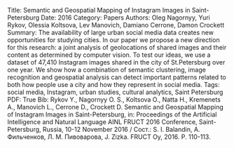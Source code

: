 Title: Semantic and Geospatial Mapping of Instagram Images in Saint-Petersburg
Date: 2016
Category: Papers
Authors: Oleg Nagornyy, Yuri Rykov, Olessia Koltsova, Lev Manovich, Damiano Cerrone, Damon Crockett
Summary: The availability of large urban social media data creates new opportunities for studying cities. In our paper we propose a new direction for this research: a joint analysis of geolocations of shared images and their content as determined by computer vision. To test our ideas, we use a dataset of 47,410 Instagram images shared in the city of St.Petersburg over one year. We show how a combination of semantic clustering, image recognition and geospatial analysis can detect important patterns related to both how people use a city and how they represent in social media.
Tags: social media, Instagram, urban studies, cultural analytics, Saint Petersburg
PDF: True
Bib: Rykov Y., Nagornyy O. S., Koltsova O., Natta H., Kremenets A., Manovich L., Cerrone D., Crockett D. Semantic and Geospatial Mapping of Instagram Images in Saint-Petersburg, in: Proceedings of the Artificial Intelligence and Natural Language AINL FRUCT 2016 Conference, Saint-Petersburg, Russia, 10-12 November 2016 / Сост.: S. I. Balandin, А. Фильченков, Л. М. Пивоварова, J. Zizka. FRUCT Oy, 2016. P. 110-113.